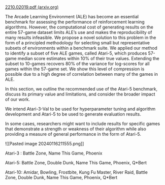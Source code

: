 [2210.02019.pdf (arxiv.org)](https://arxiv.org/pdf/2210.02019.pdf)

The Arcade Learning Environment (ALE) has become an essential benchmark for assessing the performance of reinforcement learning algorithms. However, the computational cost of generating results on the entire 57-game dataset limits ALE’s use and makes the reproducibility of many results infeasible. We propose a novel solution to this problem in the form of a principled methodology for selecting small but representative subsets of environments within a benchmark suite. We applied our method to identify a subset of five ALE games, called Atari-5, which produces 57-game median score estimates within 10% of their true values. Extending the subset to 10-games recovers 80% of the variance for log-scores for all games within the 57-game set. We show this level of compression is possible due to a high degree of correlation between many of the games in ALE.

In this section, we outline the recommended use of the Atari-5 benchmark, discuss its primary value and limitations, and consider the broader impact of our work. 

We intend Atari-3-Val to be used for hyperparameter tuning and algorithm development and Atari-5 to be used to generate evaluation results. 

In some cases, researchers might want to include results for specific games that demonstrate a strength or weakness of their algorithm while also providing a measure of general performance in the form of Atari-5.

![[Pasted image 20240116211555.png]]

Atari-3 :
Battle Zone, Name This Game, Phoenix 

Atari-5:
Battle Zone, Double Dunk, Name This Game, Phoenix, Q*Bert 

Atari-10:
Amidar, Bowling, Frostbite, Kung Fu Master, River Raid, Battle Zone, Double Dunk, Name This Game, Phoenix, Q*Bert